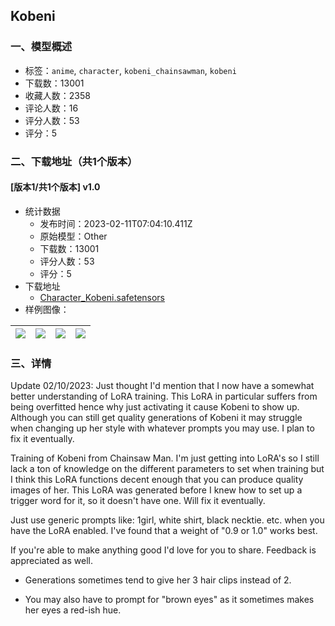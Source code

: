 ## Kobeni
### 一、模型概述

- 标签：`anime`, `character`, `kobeni_chainsawman`, `kobeni`
- 下载数：13001
- 收藏人数：2358
- 评论人数：16
- 评分人数：53
- 评分：5

### 二、下载地址（共1个版本）

#### [版本1/共1个版本] v1.0

- 统计数据
  - 发布时间：2023-02-11T07:04:10.411Z
  - 原始模型：Other
  - 下载数：13001
  - 评分人数：53
  - 评分：5
- 下载地址
  - [Character_Kobeni.safetensors](https://civitai.com/api/download/models/7852)
- 样例图像：

| <img src="https://image.civitai.com/xG1nkqKTMzGDvpLrqFT7WA/dfed8768-7875-4d8a-1115-523f58c3b100/width=450/73841.jpeg" /> | <img src="https://image.civitai.com/xG1nkqKTMzGDvpLrqFT7WA/7b079d6a-3fb0-4a31-530e-14fed3405900/width=450/73846.jpeg" /> | <img src="https://image.civitai.com/xG1nkqKTMzGDvpLrqFT7WA/887fc1ea-6726-42cd-34d9-6b54a8770800/width=450/73845.jpeg" /> | <img src="https://image.civitai.com/xG1nkqKTMzGDvpLrqFT7WA/5506759e-b3b6-4c64-3bdb-24e368cfeb00/width=450/73844.jpeg" /> |
| ---- | ---- | ---- | ---- |


### 三、详情
<p>Update 02/10/2023: Just thought I'd mention that I now have a somewhat better understanding of LoRA training. This LoRA in particular suffers from being overfitted hence why just activating it cause Kobeni to show up. Although you can still get quality generations of Kobeni it may struggle when changing up her style with whatever prompts you may use. I plan to fix it eventually. </p><p></p><p></p><p>Training of Kobeni from Chainsaw Man. I'm just getting into LoRA's so I still lack a ton of knowledge on the different parameters to set when training but I think this LoRA functions decent enough that you can produce quality images of her. This LoRA was generated before I knew how to set up a trigger word for it, so it doesn't have one. Will fix it eventually.</p><p>Just use generic prompts like: 1girl, white shirt, black necktie. etc. when you have the LoRA enabled. I've found that a weight of "0.9 or 1.0" works best.</p><p></p><p>If you're able to make anything good I'd love for you to share. Feedback is appreciated as well.</p><p></p><ul><li><p>Generations sometimes tend to give her 3 hair clips instead of 2.</p></li><li><p>You may also have to prompt for "brown eyes" as it sometimes makes her eyes a red-ish hue.</p></li></ul>